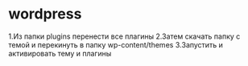# wordpress
1.Из папки plugins перенести все плагины
2.Затем скачать папку с темой и перекинуть в папку wp-content/themes 
3.Запустить и активировать тему и плагины
